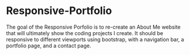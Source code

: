 # Responsive-Portfolio

The goal of the Responsive Porfolio is to re-create an About Me website that will ultimately show the coding projects I create. It should be responsive to different viewports using bootstrap, with a navigation bar, a portfolio page, and a contact page. 